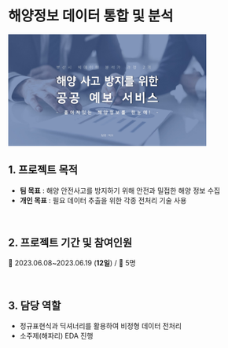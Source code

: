 # 해양정보 데이터 통합 및 분석 
<img src="https://github.com/2kilometer/2kilometer/blob/0e5a08a57a521278cf0883e593c5a1d9d8aadb75/images/BusanBD_mini1.jpg" width="80%">

<br>

## 1. 프로젝트 목적
- **팀 목표** : 해양 안전사고를 방지하기 위해 안전과 밀접한 해양 정보 수집
- **개인 목표** : 필요 데이터 추출을 위한 각종 전처리 기술 사용

<br>

## 2. 프로젝트 기간 및 참여인원
📅 2023.06.08~2023.06.19 (**12일**) / 👥 5명

<br>

## 3. 담당 역할
- 정규표현식과 딕셔너리를 활용하여 비정형 데이터 전처리
- 소주제(해파리) EDA 진행
